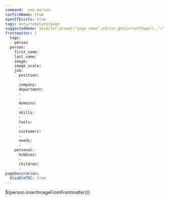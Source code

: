 ```yaml
---
command:  new person
confirmName: true
openIfExists: true
tags: meta/template/page
suggestedName: ${editor.prompt("page name",editor.getCurrentPage().."/")}
frontmatter: |
  tags: 
  - person
  person:
    first_name:   
    last_name: 
    image: 
    image_scale:
    job:
      position: 
      - 
      company: 
      department: 
      - 
      - 
      domains: 
      -  
      skills:
      - 
      tools:
      - 
      customers:
      - 
      needs:
      - 
    personal:
      hobbies:
      - 
      children:
      - 
pageDecoration:
  disableTOC: true
---
```

${person.insertImageFromFrontmatter()}
